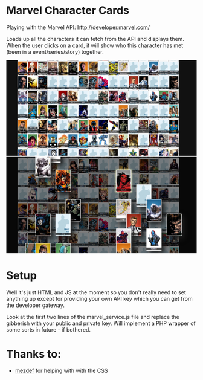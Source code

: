 Marvel Character Cards
===========

Playing with the Marvel API: http://developer.marvel.com/

Loads up all the characters it can fetch from the API and displays them. When the user clicks on a card, it will show who this character has met (been in a event/series/story) together.

![alt tag](screenshots/1.png)
![alt tag](screenshots/2.png)

Setup
===========
Well it's just HTML and JS at the moment so you don't really need to set anything up except for providing your own API key which you can get from the developer gateway.

Look at the first two lines of the marvel_service.js file and replace the gibberish with your public and private key. Will implement a PHP wrapper of some sorts in future - if bothered.

Thanks to:
===========
- [mezdef](https://github.com/mezdef) for helping with with the CSS
  
  
